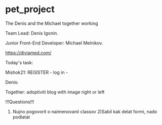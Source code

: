 # pet_project
The Denis and the Michael together working

Team Lead: Denis Igonin.

Junior Front-End Developer: Michael Melnikov.

https://diviamed.com/


Today's task:

Mishok21:
REGISTER                 -
log in                   -

Denis:


Together:
adoptiviti
blog with image right or left


!!!Questions!!!
1) Nujno pogovorit o naimenovanii classov
2)Sabil kak delat formi, nado podlatat